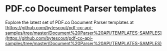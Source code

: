 # PDF.co Document Parser templates

Explore the latest set of PDF.co Document Parser templates at
[https://github.com/bytescout/pdf-co-api-samples/tree/master/Document%20Parser%20API/TEMPLATES-SAMPLES](https://github.com/bytescout/pdf-co-api-samples/tree/master/Document%20Parser%20API/TEMPLATES-SAMPLES)